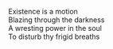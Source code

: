 Existence is a motion <br>
Blazing through the darkness <br>
A wresting power in the soul <br>
To disturb thy frigid breaths
